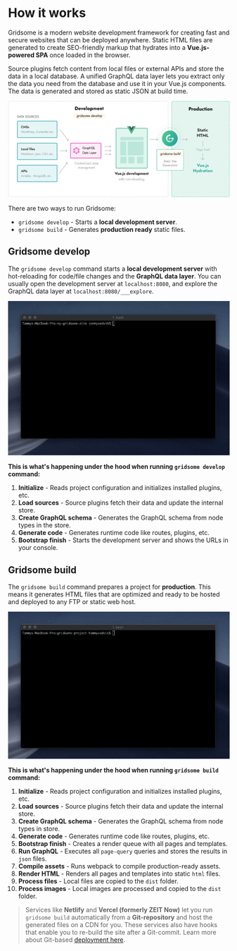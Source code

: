 # How it works

Gridsome is a modern website development framework for creating fast and secure websites that can be deployed anywhere. Static HTML files are generated to create SEO-friendly markup that hydrates into a **Vue.js-powered SPA** once loaded in the browser.

Source plugins fetch content from local files or external APIs and store the data in a local database. A unified GraphQL data layer lets you extract only the data you need from the database and use it in your Vue.js components. The data is generated and stored as static JSON at build time.

![How it works](./images/how-it-works.png)

There are two ways to run Gridsome:

- `gridsome develop` - Starts a **local development server**.
- `gridsome build` - Generates **production ready** static files.

## Gridsome develop

The `gridsome develop` command starts a **local development server** with hot-reloading for code/file changes and the **GraphQL data layer**. You can usually open the development server at `localhost:8080`, and explore the GraphQL data layer at `localhost:8080/___explore`.

![Gridsome develop](./images/gridsome-develop.gif)

**This is what's happening under the hood when running `gridsome develop` command:**

1. **Initialize** - Reads project configuration and initializes installed plugins, etc.
2. **Load sources** - Source plugins fetch their data and update the internal store.
3. **Create GraphQL schema** - Generates the GraphQL schema from node types in the store.
4. **Generate code** - Generates runtime code like routes, plugins, etc.
5. **Bootstrap finish** - Starts the development server and shows the URLs in your console.

## Gridsome build

The `gridsome build` command prepares a project for **production**. This means it generates HTML files that are optimized and ready to be hosted and deployed to any FTP or static web host.

![Gridsome build](./images/gridsome-build.gif)

**This is what's happening under the hood when running `gridsome build` command:**

1. **Initialize** - Reads project configuration and initializes installed plugins, etc.
2. **Load sources** - Source plugins fetch their data and update the internal store.
3. **Create GraphQL schema** - Generates the GraphQL schema from node types in store.
4. **Generate code** - Generates runtime code like routes, plugins, etc.
5. **Bootstrap finish** - Creates a render queue with all pages and templates.
6. **Run GraphQL** - Executes all `page-query` queries and stores the results in `json` files.
7. **Compile assets** - Runs webpack to compile production-ready assets.
8. **Render HTML** - Renders all pages and templates into static `html` files.
9. **Process files** - Local files are copied to the `dist` folder.
10. **Process images** - Local images are processed and copied to the `dist` folder.

> Services like **Netlify** and **Vercel (formerly ZEIT Now)** let you run `gridsome build` automatically from a **Git-repository** and host the generated files on a CDN for you. These services also have hooks that enable you to re-build the site after a Git-commit. Learn more about Git-based [deployment here](/docs/deployment/).
